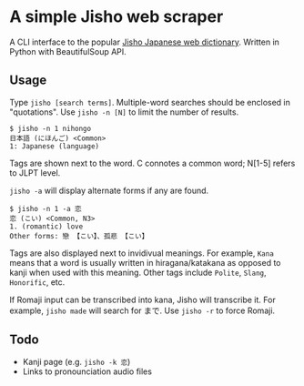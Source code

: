 # A simple Jisho web scraper

A CLI interface to the popular [Jisho Japanese web dictionary](https://jisho.org). Written in Python with BeautifulSoup API.

## Usage

Type `jisho [search terms]`. Multiple-word searches should be enclosed in "quotations". Use `jisho -n [N]` to limit the number of results.

```
$ jisho -n 1 nihongo
日本語 (にほんご) <Common>
1: Japanese (language)
```

Tags are shown next to the word. C connotes a common word; N[1-5] refers to JLPT level.

`jisho -a` will display alternate forms if any are found.

```
$ jisho -n 1 -a 恋
恋 (こい) <Common, N3>
1. (romantic) love
Other forms: 戀 【こい】、孤悲 【こい】
```

Tags are also displayed next to invidivual meanings. For example, `Kana` means that a word is usually written in hiragana/katakana as opposed to kanji when used with this meaning. Other tags include `Polite`, `Slang`, `Honorific`, etc.

If Romaji input can be transcribed into kana, Jisho will transcribe it. For example, `jisho made` will search for まで. Use `jisho -r` to force Romaji.
## Todo

* Kanji page (e.g. `jisho -k 恋`)
* Links to pronounciation audio files
